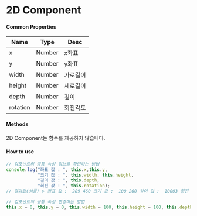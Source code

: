 # 2D Component

#### Common Properties
| Name | Type | Desc |
| --- | --- | --- |
| x | Number | x좌표 |
| y | Number | y좌표 |
| width | Number | 가로길이 |
| height | Number | 세로길이 |
| depth | Number | 깊이 |
| rotation | Number | 회전각도 |

#### Methods

2D Component는 함수를 제공하지 않습니다.

#### How to use
```js
// 컴포넌트의 공통 속성 정보를 확인하는 방법
console.log("좌표 값 : ", this.x,this.y,
            "크기 값 : ", this.width, this.height,
            "깊이 값 : ", this.depth,
            "회전 값 : ", this.rotation);
// 결과값(샘플) > 좌표 값 :  289 460 크기 값 :  100 200 깊이 값 :  10003 회전 값 :  0

// 컴포넌트의 공통 속성 변경하는 방법
this.x = 0, this.y = 0, this.width = 100, this.height = 100, this.depth = 1, this.rotation = 0;
```